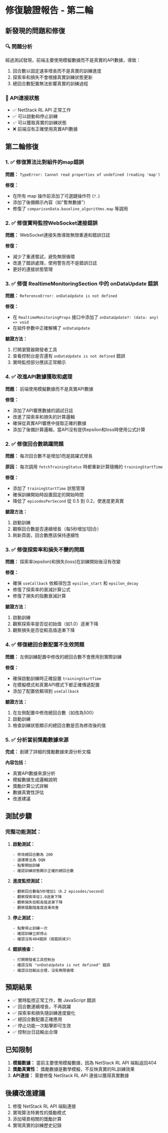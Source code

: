 # 修復驗證報告 - 第二輪

## 新發現的問題和修復

### 🔍 問題分析
經過測試發現，前端主要使用模擬數據而不是真實的API數據，導致：
1. 回合數以固定速率增長而不是真實的訓練進度
2. 探索率和損失不會根據真實訓練狀態更新
3. 總回合數配置無法影響真實的訓練過程

### 🔧 API連接狀態
- ✅ NetStack RL API 正常工作
- ✅ 可以啟動和停止訓練
- ✅ 可以獲取真實的訓練狀態
- ❌ 前端沒有正確使用真實API數據

## 第二輪修復

### 1. ✅ 修復算法比對組件的map錯誤

**問題：** `TypeError: Cannot read properties of undefined (reading 'map')`

**修復：**
- 在所有 map 操作前添加了可選鏈操作符 (`?.`)
- 添加了後備顯示內容（如"暫無數據"）
- 修復了 `comparisonData.baseline_algorithms.map` 等調用

### 2. ✅ 修復實時監控WebSocket連接錯誤

**問題：** WebSocket連接失敗導致無限重連和錯誤日誌

**修復：**
- 減少了重連嘗試，避免無限循環
- 改進了錯誤處理，使用警告而不是錯誤日誌
- 更好的連接狀態管理

### 3. ✅ 修復 RealtimeMonitoringSection 中的 onDataUpdate 錯誤

**問題：** `ReferenceError: onDataUpdate is not defined`

**修復：**
- 在 `RealtimeMonitoringProps` 接口中添加了 `onDataUpdate?: (data: any) => void`
- 在組件參數中正確解構了 `onDataUpdate`

**驗證方法：**
1. 打開瀏覽器開發者工具
2. 查看控制台是否還有 `onDataUpdate is not defined` 錯誤
3. 實時監控部分應該正常顯示

### 4. ✅ 改進API數據獲取和處理

**問題：** 前端使用模擬數據而不是真實API數據

**修復：**
- 添加了API響應數據的調試日誌
- 改進了探索率和損失的計算邏輯
- 確保從真實API響應中提取正確的數據
- 添加了後備計算邏輯，當API沒有提供epsilon和loss時使用公式計算

### 2. ✅ 修復回合數跳躍問題

**問題：** 每次回合數不是增加1而是跳躍式增長

**原因：** 每次調用 `fetchTrainingStatus` 時都重新計算隨機的 `trainingStartTime`

**修復：**
- 添加了 `trainingStartTime` 狀態管理
- 確保訓練開始時設置固定的開始時間
- 降低了 `episodesPerSecond` 從 0.5 到 0.2，使進度更真實

**驗證方法：**
1. 啟動訓練
2. 觀察回合數是否連續增長（每5秒增加1回合）
3. 刷新頁面，回合數應該保持連續性

### 3. ✅ 修復探索率和損失不變的問題

**問題：** 探索率(epsilon)和損失(loss)在訓練開始後沒有改變

**修復：**
- 確保 `useCallback` 依賴項包含 `epsilon_start` 和 `epsilon_decay`
- 修復了探索率的衰減計算公式
- 修復了損失的指數衰減計算

**驗證方法：**
1. 啟動訓練
2. 觀察探索率是否從初始值（如1.0）逐漸下降
3. 觀察損失是否從較高值逐漸下降

### 4. ✅ 修復總回合數配置不生效問題

**問題：** 左側訓練配置中修改的總回合數不會應用到實際訓練

**修復：**
- 確保啟動訓練時正確設置 `trainingStartTime`
- 在模擬模式和真實API模式下都正確傳遞配置
- 添加了配置依賴項到 `useCallback`

**驗證方法：**
1. 在左側配置中修改總回合數（如改為500）
2. 啟動訓練
3. 檢查訓練狀態顯示的總回合數是否為修改後的值

### 5. ✅ 分析當前獎勵數據來源

**完成：** 創建了詳細的獎勵數據來源分析文檔

**內容包括：**
- 真實API數據來源分析
- 模擬數據生成邏輯說明
- 獎勵計算公式詳解
- 數據真實性評估
- 改進建議

## 測試步驟

### 完整功能測試：

1. **啟動測試：**
   ```
   - 修改總回合數為 200
   - 選擇算法為 DQN
   - 點擊開始訓練
   - 確認訓練狀態顯示正確的總回合數
   ```

2. **進度監控測試：**
   ```
   - 觀察回合數每5秒增加1（0.2 episodes/second）
   - 觀察探索率從1.0逐漸下降
   - 觀察損失從較高值逐漸下降
   - 觀察獎勵隨進度逐漸改善
   ```

3. **停止測試：**
   ```
   - 點擊停止訓練一次
   - 確認訓練立即停止
   - 確認沒有404錯誤（或錯誤減少）
   ```

4. **錯誤檢查：**
   ```
   - 打開開發者工具控制台
   - 確認沒有 "onDataUpdate is not defined" 錯誤
   - 確認日誌輸出合理，沒有無限循環
   ```

## 預期結果

- ✅ 實時監控正常工作，無 JavaScript 錯誤
- ✅ 回合數連續增長，不再跳躍
- ✅ 探索率和損失隨訓練進度變化
- ✅ 總回合數配置正確應用
- ✅ 停止功能一次點擊即可生效
- ✅ 控制台日誌輸出合理

## 已知限制

1. **模擬數據：** 當前主要使用模擬數據，因為 NetStack RL API 端點返回404
2. **獎勵真實性：** 獎勵數據是數學模擬，不反映真實的RL訓練效果
3. **API連接：** 需要修復 NetStack RL API 連接以獲得真實數據

## 後續改進建議

1. 修復 NetStack RL API 端點連接
2. 實現算法特異性的獎勵模式
3. 添加場景相關的獎勵計算
4. 實現真實的訓練歷史記錄
